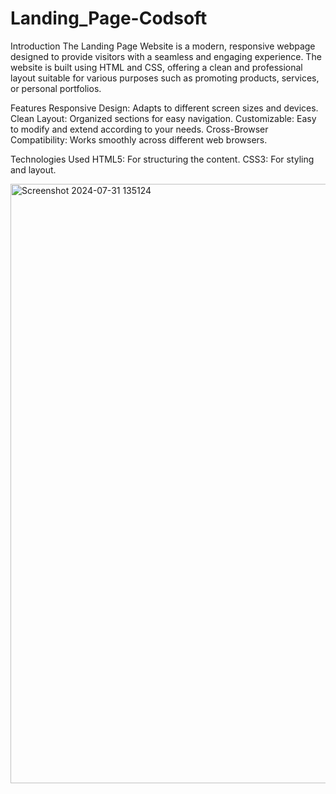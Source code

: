 # Landing_Page-Codsoft

Introduction
The Landing Page Website is a modern, responsive webpage designed to provide visitors with a seamless and engaging experience. The website is built using HTML and CSS, offering a clean and professional layout suitable for various purposes such as promoting products, services, or personal portfolios.

Features
Responsive Design: Adapts to different screen sizes and devices.
Clean Layout: Organized sections for easy navigation.
Customizable: Easy to modify and extend according to your needs.
Cross-Browser Compatibility: Works smoothly across different web browsers.


Technologies Used
HTML5: For structuring the content.
CSS3: For styling and layout.

<img width="959" alt="Screenshot 2024-07-31 135124" src="https://github.com/user-attachments/assets/94f07b70-0a29-4887-b2bc-9243ec44f481">
